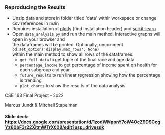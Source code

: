 ### Reproducing the Results
- Unzip data and store in folder titled 'data' within workspace or change csv references in main
- Requires installation of [plotly](https://plotly.com/python/getting-started/) (find Installation header) and [scikit-learn](https://scikit-learn.org/stable/install.html)
- Open `data_analysis.py` and run the main method. Interactive graphs will open in your browser and\
the dataframes will be printed. Optionally, uncomment `pd.set_option('display.max_rows', None)`\
within the main method to show all rows of the dataframes.
  - `get_full_data` to get tuple of the final race and age data
  - `percentage_income` to get percentage of income spent on health for each subgroup and year
  - `future_results` to run linear regression showing how the percentage is trending
  - `plot_charts` to show the results of the data analysis
  
CSE 163 Final Project - Sp22

Marcus Jundt & Mitchell Stapelman

#### Slide deck: https://docs.google.com/presentation/d/1zodWMppnY7oW4OcZ9DSCcgYz60bF3r22XitmWTrXC08/edit?usp=drivesdk
